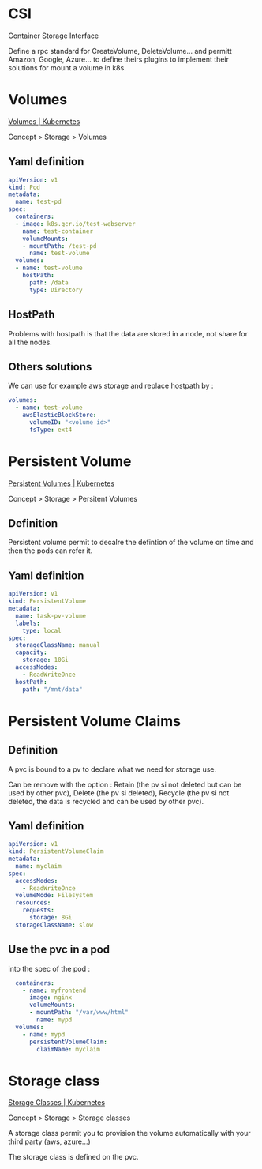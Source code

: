 # CSI

Container Storage Interface

Define a rpc standard for CreateVolume, DeleteVolume... and permitt Amazon, Google, Azure... to define theirs plugins to implement their solutions for mount a volume in k8s.

# Volumes

[Volumes | Kubernetes](https://kubernetes.io/docs/concepts/storage/volumes/)

Concept > Storage > Volumes

## Yaml definition

```yaml
apiVersion: v1
kind: Pod
metadata:
  name: test-pd
spec:
  containers:
  - image: k8s.gcr.io/test-webserver
    name: test-container
    volumeMounts:
    - mountPath: /test-pd
      name: test-volume
  volumes:
  - name: test-volume
    hostPath:
      path: /data 
      type: Directory
```

## HostPath

Problems with hostpath is that the data are stored in a node, not share for all the nodes.

## Others solutions

We can use for example aws storage and replace hostpath by : 

```yaml
volumes:
  - name: test-volume
    awsElasticBlockStore:
      volumeID: "<volume id>"
      fsType: ext4
```

# Persistent Volume

[Persistent Volumes | Kubernetes](https://kubernetes.io/docs/concepts/storage/persistent-volumes/)

Concept > Storage > Persitent Volumes

## Definition

Persistent volume permit to decalre the defintion of the volume on time and then the pods can refer it.

## Yaml definition

```yaml
apiVersion: v1
kind: PersistentVolume
metadata:
  name: task-pv-volume
  labels:
    type: local
spec:
  storageClassName: manual
  capacity:
    storage: 10Gi
  accessModes:
    - ReadWriteOnce
  hostPath:
    path: "/mnt/data"
```

# Persistent Volume Claims

## Definition

A pvc is bound to a pv to declare what we need for storage use.

Can be remove with the option : Retain (the pv si not deleted but can be used by other pvc), Delete (the pv si deleted), Recycle (the pv si not deleted, the data is recycled and can be used by other pvc).

## Yaml definition

```yaml
apiVersion: v1
kind: PersistentVolumeClaim
metadata:
  name: myclaim
spec:
  accessModes:
    - ReadWriteOnce
  volumeMode: Filesystem
  resources:
    requests:
      storage: 8Gi
  storageClassName: slow
```

## Use the pvc in a pod

into the spec of the pod :

```yaml
  containers:
    - name: myfrontend
      image: nginx
      volumeMounts:
      - mountPath: "/var/www/html"
        name: mypd
  volumes:
    - name: mypd
      persistentVolumeClaim:
        claimName: myclaim
```

# Storage class

[Storage Classes | Kubernetes](https://kubernetes.io/docs/concepts/storage/storage-classes/)

Concept > Storage > Storage classes

A storage class permit you to provision the volume automatically with your third party (aws, azure...)

The storage class is defined on the pvc.